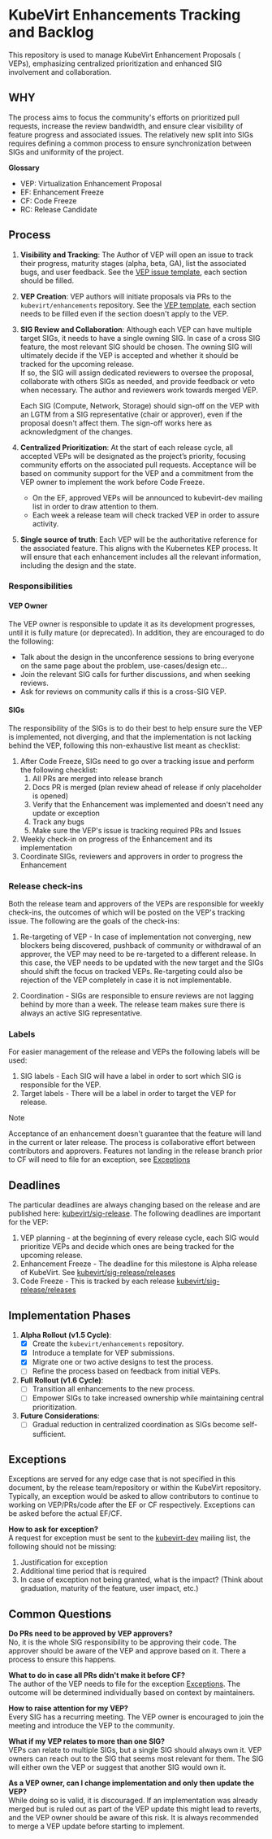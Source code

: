 # KubeVirt Enhancements Tracking and Backlog

This repository is used to manage KubeVirt Enhancement Proposals (
VEPs), emphasizing centralized prioritization and enhanced SIG involvement and collaboration.

## WHY

The process aims to focus the community's efforts on prioritized pull requests, increase the review bandwidth, and
ensure clear visibility of feature progress and associated issues. The relatively new split into SIGs requires defining
a common process to ensure synchronization between SIGs and uniformity of the project.

**Glossary**

- VEP: Virtualization Enhancement Proposal
- EF: Enhancement Freeze
- CF: Code Freeze
- RC: Release Candidate

## Process

1. **Visibility and Tracking**: The Author of VEP will open an issue to track their progress, maturity stages (alpha,
   beta, GA), list the associated bugs, and user feedback.
   See the [VEP issue template](https://github.com/kubevirt/enhancements/blob/main/.github/ISSUE_TEMPLATE/vep.md), 
   each section should be filled.

2. **VEP Creation**: VEP authors will initiate proposals via PRs to the `kubevirt/enhancements` repository.
   See the [VEP template](https://github.com/kubevirt/enhancements/blob/main/veps/NNNN-vep-template/vep.md),
   each section needs to be filled even if the section doesn't apply to the VEP.

3. **SIG Review and Collaboration**: Although each VEP can have multiple target SIGs, it needs to have a single owning SIG.
   In case of a cross SIG feature, the most relevant SIG should be chosen.
   The owning SIG will ultimately decide if the VEP is accepted and whether it should be tracked for the upcoming release.  
   If so, the SIG will assign dedicated reviewers to oversee the proposal, collaborate with others SIGs as needed, and provide 
   feedback or veto when necessary. The author and reviewers work towards merged VEP.

   Each SIG (Compute, Network, Storage) should sign-off on the VEP with an LGTM from a SIG representative (chair or approver), 
   even if the proposal doesn't affect them. The sign-off works here as acknowledgment of the changes.

4. **Centralized Prioritization**: At the start of each release cycle, all accepted VEPs will be designated as the
   project’s priority, focusing community efforts on the associated pull requests. Acceptance will be based on community
   support for the VEP and a commitment from the VEP owner to implement the work before Code Freeze.

    - On the EF, approved VEPs will be announced to kubevirt-dev mailing list in order to draw attention to them.
    - Each week a release team will check tracked VEP in order to assure activity.

5. **Single source of truth**: Each VEP will be the authoritative reference for the associated feature. This aligns with
   the Kubernetes KEP process. It will ensure that each enhancement includes all the relevant information, including the
   design and the state.

### Responsibilities

#### VEP Owner

The VEP owner is responsible to update it as its development progresses, until it is fully mature (or deprecated).
In addition, they are encouraged to do the following:

- Talk about the design in the unconference sessions to bring everyone on the same page about the problem, use-cases/design etc...
- Join the relevant SIG calls for further discussions, and when seeking reviews.
- Ask for reviews on community calls if this is a cross-SIG VEP.

#### SIGs

The responsibility of the SIGs is to do their best to help ensure sure the VEP is implemented, not diverging, and that the 
implementation is not lacking behind the VEP, following this non-exhaustive list meant as checklist:

1. After Code Freeze, SIGs need to go over a tracking issue and perform the following checklist:
   1. All PRs are merged into release branch
   2. Docs PR is merged (plan review ahead of release if only placeholder is opened)
   3. Verify that the Enhancement was implemented and doesn't need any update or exception
   4. Track any bugs
   5. Make sure the VEP's issue is tracking required PRs and Issues
2. Weekly check-in on progress of the Enhancement and its implementation
3. Coordinate SIGs, reviewers and approvers in order to progress the Enhancement

### Release check-ins
Both the release team and approvers of the VEPs are responsible for weekly check-ins, the outcomes of which will be posted on 
the VEP's tracking issue. The following are the goals of the
check-ins:

1. Re-targeting of VEP - In case of implementation not converging, new blockers being discovered, pushback of community
   or withdrawal of an approver, the VEP may need to be re-targeted to a different release. In this case, the VEP needs
   to be updated with the new target and the SIGs should shift the focus on tracked VEPs.
   Re-targeting could also be rejection of the VEP completely in case it is not implementable.

2. Coordination - SIGs are responsible to ensure reviews are not lagging behind by more than a week. 
   The release team makes sure there is always an active SIG representative.

### Labels

For easier management of the release and VEPs the following labels will be used:
1. SIG labels - Each SIG will have a label in order to sort which SIG is responsible for the VEP.
2. Target labels - There will be a label in order to target the VEP for release.

> [!NOTE]
> Acceptance of an enhancement doesn't guarantee that the feature will land in the current or later release.
> The process is collaborative effort between contributors and approvers.
> Features not landing in the release branch prior to CF will need to file for an exception,
> see [Exceptions](#Exceptions)

## Deadlines

The particular deadlines are always changing based on the release and are published here: [kubevirt/sig-release](https://github.com/kubevirt/sig-release).
The following deadlines are important for the VEP:

1. VEP planning - at the beginning of every release cycle, each SIG would prioritize VEPs and decide which ones are being tracked for the upcoming release.
2. Enhancement Freeze - The deadline for this milestone is Alpha release of KubeVirt. See [kubevirt/sig-release/releases](https://github.com/kubevirt/sig-release/releases)
3. Code Freeze - This is tracked by each release [kubevirt/sig-release/releases](https://github.com/kubevirt/sig-release/releases)

## Implementation Phases

1. **Alpha Rollout (v1.5 Cycle)**:
    - [x] Create the `kubevirt/enhancements` repository.
    - [x] Introduce a template for VEP submissions.
    - [x] Migrate one or two active designs to test the process.
    - [ ] Refine the process based on feedback from initial VEPs.
2. **Full Rollout (v1.6 Cycle)**:
    - [ ] Transition all enhancements to the new process.
    - [ ] Empower SIGs to take increased ownership while maintaining central prioritization.
3. **Future Considerations**:
    - [ ] Gradual reduction in centralized coordination as SIGs become self-sufficient.

## Exceptions

Exceptions are served for any edge case that is not specified in this document, by the release team/repository or within
the KubeVirt repository.
Typically, an exception would be asked to allow contributors to continue to working on VEP/PRs/code after the EF or CF
respectively.
Exceptions can be asked before the actual EF/CF.

**How to ask for exception?**  
A request for exception must be sent to the [kubevirt-dev](https://groups.google.com/forum/#!forum/kubevirt-dev) 
mailing list, the following should not be missing:

1. Justification for exception
2. Additional time period that is required
3. In case of exception not being granted, what is the impact? (Think about graduation, maturity of the feature, user
   impact, etc.)

## Common Questions

**Do PRs need to be approved by VEP approvers?**  
No, it is the whole SIG responsibility to be approving their code. The approver should be aware of the VEP and approve
based on it. There a process to ensure this happens.

**What to do in case all PRs didn't make it before CF?**  
The author of the VEP needs to file for the exception [Exceptions](#Exceptions). The outcome will be determined
individually based on context by maintainers.

**How to raise attention for my VEP?**  
Every SIG has a recurring meeting. The VEP owner is encouraged to join the meeting and introduce the VEP to the community.

**What if my VEP relates to more than one SIG?**  
VEPs can relate to multiple SIGs, but a single SIG should always own it. VEP owners can reach out to the SIG 
that seems most relevant for them. The SIG will either own the VEP or suggest that another SIG would own it.

**As a VEP owner, can I change implementation and only then update the VEP?**  
While doing so is valid, it is discouraged. If an implementation was already merged but is ruled out as part 
of the VEP update this might lead to reverts, and the VEP owner should be aware of this risk. It is always 
recommended to merge a VEP update before starting to implement.
